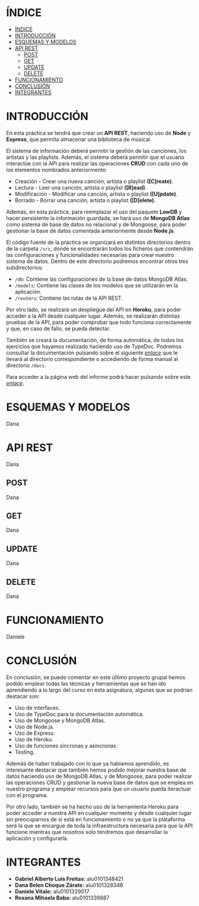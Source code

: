 # ÍNDICE
- [ÍNDICE](#índice)
- [INTRODUCCIÓN <a name="id1"></a>](#introducción-)
- [ESQUEMAS Y MODELOS <a name="id2"></a>](#esquemas-y-modelos-)
- [API REST <a name="id3"></a>](#api-rest-)
  - [POST <a name="id4"></a>](#post-)
  - [GET <a name="id5"></a>](#get-)
  - [UPDATE <a name="id6"></a>](#update-)
  - [DELETE <a name="id7"></a>](#delete-)
- [FUNCIONAMIENTO <a name="id8"></a>](#funcionamiento-)
- [CONCLUSIÓN <a name="id9"></a>](#conclusión-)
- [INTEGRANTES <a name="id10"></a>](#integrantes-)

# INTRODUCCIÓN <a name="id1"></a>

En esta práctica se tendrá que crear un **API REST**, haciendo uso de **Node** y **Express**, que permita almacenar una biblioteca de músical.

El sistema de información deberá permitir la gestión de las canciones, los artistas y las playlists. Además, el sistema deberá permitir que el usuario interactúe con la API para realizar las operaciones **CRUD** con cada uno de los elementos nombrados anteriormente: 

  * Creación - Crear una nueva canción, artista o playlist **([C]reate)**.
  * Lectura - Leer una canción, artista o playlist **([R]ead)**.
  * Modificación - Modificar una canción, artista o playlist **([U]pdate)**.
  * Borrado - Borrar una canción, artista o playlist **([D]elete)**.

Además, en esta práctica, para reemplazar el uso del paquete **LowDB** y hacer persistente la información guardada, se hará uso de **MongoDB Atlas** como sistema de base de datos no relacional y de Mongoose, para poder gestionar la base de datos comentada anteriormente desde **Node.js**.

El código fuente de la práctica se organizará en distintos directorios dentro de la carpeta ```/src```, donde se encontrarán todos los ficheros que contendrán las configuraciones y funcionalidades necesarias para crear nuestro sistema de datos. Dentro de este directorio podremos encontrar otros tres subdirectorios:

  * ```/db```: Contiene las configuraciones de la base de datos MongoDB Atlas.
  * ```/models```: Contiene las clases de los modelos que se utilizarán en la aplicación.
  * ```/routers```: Contiene las rutas de la API REST.

Por otro lado, se realizará un despliegue del API en **Heroku**, para poder acceder a la API desde cualquier lugar. Además, se realizarán distintas pruebas de la API, para poder comprobar que todo funciona correctamente y que, en caso de fallo, se pueda detectar.

También se creará la documentación, de forma automática, de todos los ejercicios que hayamos realizado haciendo uso de TypeDoc. Podremos consultar la documentación pulsando sobre el siguiente [_enlace_](https://github.com/ULL-ESIT-INF-DSI-2122/ull-esit-inf-dsi-21-22-prct12-music-api-grupo_g/tree/main/docs) que le llevará al directorio correspondiente o accediendo de forma manual al directorio ```/docs```.

Para acceder a la página web del informe podrá hacer pulsando sobre este [_enlace_](https://ull-esit-inf-dsi-2122.github.io/ull-esit-inf-dsi-21-22-prct12-music-api-grupo_g/).

# ESQUEMAS Y MODELOS <a name="id2"></a>
Dana

# API REST <a name="id3"></a>
Dana
## POST <a name="id4"></a>
Dana
## GET <a name="id5"></a>
Dana
## UPDATE <a name="id6"></a>
Dana
## DELETE <a name="id7"></a>
Dana
# FUNCIONAMIENTO <a name="id8"></a>
Daniele
# CONCLUSIÓN <a name="id9"></a>

En conclusión, se puede comentar en este último proyecto grupal hemos podido emplear todas las técnicas y herramientas que se han ido aprendiendo a lo largo del curso en esta asignatura, algunas que se podrían destacar son:

- Uso de interfaces.
- Uso de TypeDoc para la documentación automática.
- Uso de Mongoose y MongoDB Atlas.
- Uso de Node.js.
- Uso de Express.
- Uso de Heroku.
- Uso de funciones síncronas y asíncronas.
- Testing.

Además de haber trabajado con lo que ya habíamos aprendido, es interesante destacar que también hemos podido mejorar nuestra base de datos haciendo uso de MongoDB Atlas, y de Mongoose, para poder realizar las operaciones CRUD y gestionar la nueva base de datos que se emplea en nuestro programa y emplear recursos para que un usuario pueda iteractuar con el programa.

Por otro lado, también se ha hecho uso de la herramienta Heroku para poder acceder a nuestra API en cualquier momento y desde cualquier lugar sin preocuparnos de si está en funcionamiento o no ya que la plataforma será la que se encargue de toda la infraestructura necesaria para que la API funcione mientras que nosotros solo tendremos que desarrollar la aplicación y configurarla.

# INTEGRANTES <a name="id10"></a>

- **Gabriel Alberto Luis Freitas:** alu0101348421
- **Dana Belen Choque Zárate:** alu0101328348
- **Daniele Vitale:** alu0101329017
- **Roxana Mihaela Baba:** alu0101339887
